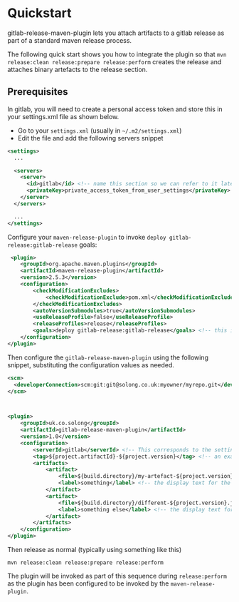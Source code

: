 # Quickstart

gitlab-release-maven-plugin lets you attach artifacts to a gitlab release as part of a standard maven release process.

The following quick start shows you how to integrate the plugin so that `mvn release:clean release:prepare release:perform` creates the release and attaches binary artefacts to the release section.

## Prerequisites
In gitlab, you will need to create a personal access token and store this in your settings.xml file as shown below.

 - Go to your `settings.xml` (usually in `~/.m2/settings.xml`)
 - Edit the file and add the following servers snippet

```xml
<settings>
  ...

  <servers>
    <server>
      <id>gitlab</id> <!-- name this section so we can refer to it later -->
      <privateKey>private_access_token_from_user_settings</privateKey>  <!-- personal access token, (not your password!) -->
    </server>
  </servers>

  ...
</settings>
```

Configure your `maven-release-plugin` to invoke `deploy gitlab-release:gitlab-release` goals:

```xml
 <plugin>
    <groupId>org.apache.maven.plugins</groupId>
    <artifactId>maven-release-plugin</artifactId>
    <version>2.5.3</version>
    <configuration>
        <checkModificationExcludes>
            <checkModificationExclude>pom.xml</checkModificationExclude>
        </checkModificationExcludes>
        <autoVersionSubmodules>true</autoVersionSubmodules>
        <useReleaseProfile>false</useReleaseProfile>
        <releaseProfiles>release</releaseProfiles>
        <goals>deploy gitlab-release:gitlab-release</goals> <!-- this is the important bit if you want to invoke gitlab-release plugin during mvn release:perform -->
    </configuration>
</plugin>
```

Then configure the `gitlab-release-maven-plugin` using the following snippet, substituting the configuration values as needed.

```xml
<scm>
  <developerConnection>scm:git:git@solong.co.uk:myowner/myrepo.git</developerConnection>
</scm>



<plugin>
    <groupId>uk.co.solong</groupId>
    <artifactId>gitlab-release-maven-plugin</artifactId>
    <version>1.0</version>
    <configuration>
        <serverId>gitlab</serverId> <!-- This corresponds to the settings.xml id (see above for a settings.xml snippet)-->
        <tag>${project.artifactId}-${project.version}</tag> <!-- an example tag format -->
        <artifacts>
            <artifact>
                <file>${build.directory}/my-artefact-${project.version}.jar</file>  <!-- the artifact to attach -->
                <label>something</label> <!-- the display text for the link -->
            </artifact>
            <artifact>
                <file>${build.directory}/different-${project.version}.jar</file>  <!-- another artifact to attach -->
                <label>something else</label> <!-- the display text for the link -->
            </artifact>
        </artifacts>
    </configuration>
</plugin>
```

Then release as normal (typically using something like this)

```
mvn release:clean release:prepare release:perform
```

The plugin will be invoked as part of this sequence during `release:perform` as the plugin has been configured to be invoked by the `maven-release-plugin`.


